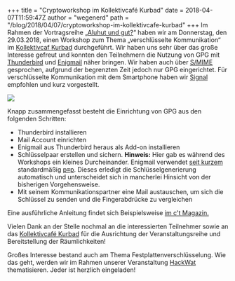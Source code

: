 +++
title = "Cryptoworkshop im Kollektivcafé Kurbad"
date = 2018-04-07T11:59:47Z
author = "wegenerd"
path = "/blog/2018/04/07/cryptoworkshop-im-kollektivcafe-kurbad"
+++
Im Rahmen der Vortragsreihe „[Aluhut und
gut?](http://dorn.blogsport.de/2018/02/09/aluhut-und-gut-von-internetueberwachung-zu-digitaler-selbstverteidigung/)“
haben wir am Donnerstag, den 29.03.2018, einen Workshop zum Thema
„verschlüsselte Kommunikation“ im [Kollektivcaf
Kurbad](http://www.kurbad-jungborn.de/cafe.htm) durchgeführt. Wir haben
uns sehr über das große Interesse gefreut und konnten den Teilnehmern
die Nutzung von GPG mit
[Thunderbird](https://www.mozilla.org/de/thunderbird/) und
[Enigmail](https://enigmail.net/) näher bringen. Wir haben auch über
[S/MIME](https://de.wikipedia.org/wiki/S/MIME) gesprochen, aufgrund der
begrenzten Zeit jedoch nur GPG eingerichtet. Für verschlüsselte
Kommunikation mit dem Smartphone haben wir [Signal](https://signal.org/)
empfohlen und kurz vorgestellt.

  
  
![](https://flipdot.org/blog/uploads/2018-04-07_kryptocafe.serendipityThumb.jpg)  
  

Knapp zusammengefasst besteht die Einrichtung von GPG aus den folgenden
Schritten:

  - Thunderbird installieren
  - Mail Account einrichten
  - Enigmail aus Thunderbird heraus als Add-on installieren
  - Schlüsselpaar erstellen und sichern. **Hinweis:** Hier gab es
    während des Workshops ein kleines Durcheinander. Enigmail verwendet
    [seit
    kurzem](https://pep.foundation/blog/enigmail-2-with-pretty-easy-privacy-pep-support-by-default-for-new-users/)
    standardmäßig [p≡p](https://pep-project.org/). Dieses erledigt die
    Schlüsselgenerierung automatisch und unterscheidet sich in
    mancherlei Hinsicht von der bisherigen Vorgehensweise.
  - Mit seinem Kommunikationspartner eine Mail austauschen, um sich die
    Schlüssel zu senden und die Fingerabdrücke zu vergleichen

  
Eine ausführliche Anleitung findet sich Beispielsweise [im c't
Magazin.](https://www.heise.de/ct/artikel/Einfach-erklaert-E-Mail-Verschluesselung-mit-PGP-4006652.html)

  

Vielen Dank an der Stelle nochmal an die interessierten Teilnehmer sowie
an das [Kollektivcafé Kurbad](http://www.kurbad-jungborn.de/cafe.htm)
für die Ausrichtung der Veranstaltungsreihe und Bereitstellung der
Räumlichkeiten\!

  

Großes Interesse bestand auch am Thema Festplattenverschlüsselung. Wie
das geht, werden wir im Rahmen unserer Veranstaltung
[HackWat](https://flipdot.org/wiki/HackWat) thematisieren. Jeder ist
herzlich eingeladen\!
